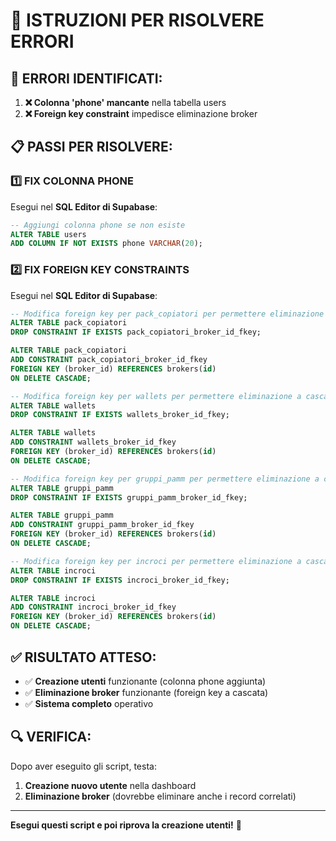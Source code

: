 # 🔧 ISTRUZIONI PER RISOLVERE ERRORI

## 🚨 **ERRORI IDENTIFICATI:**

1. **❌ Colonna 'phone' mancante** nella tabella users
2. **❌ Foreign key constraint** impedisce eliminazione broker

## 📋 **PASSI PER RISOLVERE:**

### **1️⃣ FIX COLONNA PHONE**

Esegui nel **SQL Editor di Supabase**:

```sql
-- Aggiungi colonna phone se non esiste
ALTER TABLE users 
ADD COLUMN IF NOT EXISTS phone VARCHAR(20);
```

### **2️⃣ FIX FOREIGN KEY CONSTRAINTS**

Esegui nel **SQL Editor di Supabase**:

```sql
-- Modifica foreign key per pack_copiatori per permettere eliminazione a cascata
ALTER TABLE pack_copiatori 
DROP CONSTRAINT IF EXISTS pack_copiatori_broker_id_fkey;

ALTER TABLE pack_copiatori 
ADD CONSTRAINT pack_copiatori_broker_id_fkey 
FOREIGN KEY (broker_id) REFERENCES brokers(id) 
ON DELETE CASCADE;

-- Modifica foreign key per wallets per permettere eliminazione a cascata
ALTER TABLE wallets 
DROP CONSTRAINT IF EXISTS wallets_broker_id_fkey;

ALTER TABLE wallets 
ADD CONSTRAINT wallets_broker_id_fkey 
FOREIGN KEY (broker_id) REFERENCES brokers(id) 
ON DELETE CASCADE;

-- Modifica foreign key per gruppi_pamm per permettere eliminazione a cascata
ALTER TABLE gruppi_pamm 
DROP CONSTRAINT IF EXISTS gruppi_pamm_broker_id_fkey;

ALTER TABLE gruppi_pamm 
ADD CONSTRAINT gruppi_pamm_broker_id_fkey 
FOREIGN KEY (broker_id) REFERENCES brokers(id) 
ON DELETE CASCADE;

-- Modifica foreign key per incroci per permettere eliminazione a cascata
ALTER TABLE incroci 
DROP CONSTRAINT IF EXISTS incroci_broker_id_fkey;

ALTER TABLE incroci 
ADD CONSTRAINT incroci_broker_id_fkey 
FOREIGN KEY (broker_id) REFERENCES brokers(id) 
ON DELETE CASCADE;
```

## ✅ **RISULTATO ATTESO:**

- ✅ **Creazione utenti** funzionante (colonna phone aggiunta)
- ✅ **Eliminazione broker** funzionante (foreign key a cascata)
- ✅ **Sistema completo** operativo

## 🔍 **VERIFICA:**

Dopo aver eseguito gli script, testa:
1. **Creazione nuovo utente** nella dashboard
2. **Eliminazione broker** (dovrebbe eliminare anche i record correlati)

---

**Esegui questi script e poi riprova la creazione utenti!** 🚀
